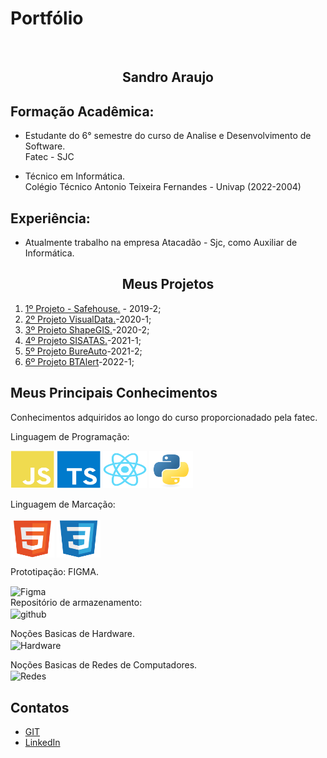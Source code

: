 # Portfólio 
<div align=center>
  <img src="https://github.com/cassia2023/Projeto/assets/151237166/5b335514-3b96-4703-8c43-4255426ec089" width=200 alt="" />
  <h2>Sandro Araujo</h2>
    </div>

  ## Formação Acadêmica:
  * Estudante do 6° semestre do curso de Analise e Desenvolvimento de Software.<br>
    Fatec - SJC

  * Técnico em Informática.<br>
    Colégio Técnico Antonio Teixeira Fernandes - Univap (2022-2004)  

  ## Experiência:

   * Atualmente trabalho na empresa Atacadão - Sjc, como Auxiliar de Informática.<br>     
<div align=center>
   <h2>Meus Projetos</h2>
    </div>

1) [1º Projeto - Safehouse.](https://github.com/Ritas2022/Portfolio/tree/main/Referencia/Projeto1) - 2019-2;
2) [2º Projeto VisualData.](https://github.com/Ritas2022/Portfolio/tree/main/Referencia/Projeto2)-2020-1;
3) [3º Projeto ShapeGIS.](https://github.com/Ritas2022/Portfolio/tree/main/Referencia/Projeto3)-2020-2;
4) [4º Projeto SISATAS.](https://github.com/Ritas2022/Portfolio/tree/main/Referencia/Projeto4)-2021-1;
5) [5º Projeto BureAuto](https://github.com/Ritas2022/Portfolio/tree/main/Referencia/Projeto5)-2021-2;
6) [6º Projeto BTAlert](https://github.com/Ritas2022/Portfolio/tree/main/Referencia/Projeto6)-2022-1;
  </div>

  ## Meus Principais Conhecimentos

  Conhecimentos adquiridos ao longo do curso proporcionadado pela fatec.<br>

  Linguagem de Programação: 
  <div style="display: inline_block">
  <img align="center" alt="Js" height="60" width="70" src="https://raw.githubusercontent.com/devicons/devicon/master/icons/javascript/javascript-plain.svg">
  <img align="center" alt="Ts" height="60" width="70" src="https://raw.githubusercontent.com/devicons/devicon/master/icons/typescript/typescript-plain.svg">
  <img align="center" alt="React" height="60" width="70" src="https://raw.githubusercontent.com/devicons/devicon/master/icons/react/react-original.svg">  
  <img align="center" alt="Python" height="60" width="70" src="https://raw.githubusercontent.com/devicons/devicon/master/icons/python/python-original.svg">
  
</div>  <br>
  Linguagem de Marcação:<br>
  <div style="display: inline_block"><br>  
  <img align="center" alt="HTML" height="60" width="70" src="https://raw.githubusercontent.com/devicons/devicon/master/icons/html5/html5-original.svg">
  <img align="center" alt="CSS" height="60" width="70" src="https://raw.githubusercontent.com/devicons/devicon/master/icons/css3/css3-original.svg">
 </div>
  
  Prototipação: FIGMA.<br>
   <div style="display: inline_block"> 
  <img align="center" alt="Figma" height="60" width="70" src="https://github.com/Ritas2022/Portfolio/assets/111800315/b9b8e8ca-853c-42da-9926-329c81889e08">
 </div>
  Repositório de armazenamento:<br>
  <img align="center" alt="github" height="60" width="70" src="https://github.com/Ritas2022/Portfolio/assets/111800315/90ab2c5a-7d18-48b9-81a0-d3a2ad7a067a">

  Noções Basicas de Hardware.<br>
  <img align="center" alt="Hardware" height="60" width="70" src="https://github.com/Ritas2022/Portfolio/assets/111800315/38dd54d0-8ba0-4c5a-b40d-5d75ae33387d">

  Noções Basicas de Redes de Computadores.<br>
  <img align="center" alt="Redes" height="60" width="70" src="https://github.com/Ritas2022/Portfolio/assets/111800315/0f62ef71-6220-4336-bf55-267cae1bb8db">

  ## Contatos
* [GIT](https://github.com/ritas2022)
* [LinkedIn](https://www.linkedin.com/in/rita-ferreira-894ba1200)


 